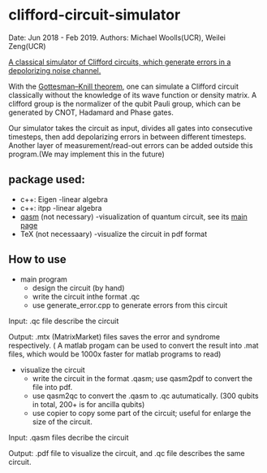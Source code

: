 # clifford-circuit-simulator
Date: Jun 2018 - Feb 2019.   Authors: Michael Woolls(UCR), Weilei Zeng(UCR)

[A classical simulator of Clifford circuits, which generate errors in a depolorizing noise channel.](ErrorModel.md)

With  the [Gottesman–Knill theorem](https://en.wikipedia.org/wiki/Gottesman%E2%80%93Knill_theorem), one can simulate a Clifford circuit classically without the knowledge of its wave function or density matrix. A clifford group is the  normalizer of the qubit Pauli group, which can be generated by CNOT, Hadamard and Phase gates.
 
Our simulator takes the circuit as input, divides all gates into consecutive timesteps, then add depolarizing errors in between different timesteps. Another layer of measurement/read-out errors can be added outside this program.(We may implement this in the future)

## package used:
 * c++: Eigen  -linear algebra
 * c++: itpp   -linear algebra
 * [qasm](qasm2circ-v1.4) (not necessary)    -visualization of quantum circuit, see its [main page](https://www.media.mit.edu/quanta/qasm2circ/)
 * TeX (not necessaary)      -visualize the circuit in pdf format

## How to use
 * main program
      * design the circuit (by hand)
      * write the circuit inthe format .qc
      * use generate_error.cpp to generate errors from this circuit

  Input: .qc file describe the circuit

  Output: .mtx (MatrixMarket) files saves the error and syndrome respectively. ( A matlab progam can be used to convert the result into .mat files, which would be 1000x faster for matlab programs to read)
 * visualize the circuit
    * write the circuit in the format .qasm; use qasm2pdf to convert the file into pdf.
    * use qasm2qc to convert the .qasm to .qc autumatically. (300 qubits in total, 200+ is for ancilla qubits)
    * use copier to copy some part of the circuit; useful for enlarge the size of the circuit.

  Input: .qasm files decribe the circuit

  Output: .pdf file to visualize the circuit, and .qc file describes the same circuit.

